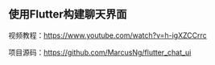 ## 使用Flutter构建聊天界面

视频教程：https://www.youtube.com/watch?v=h-igXZCCrrc 

项目源码：https://github.com/MarcusNg/flutter_chat_ui


